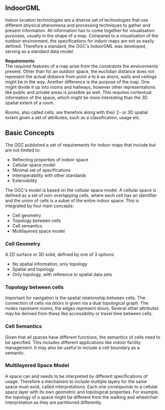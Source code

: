 <!--AUTOMATICALLY GENERATED
**********************************************************************
*                                                                    *
*    This file was automatically generated by copying                *
*    'content/notes/privacy/indoorgml.md'. If you want to m          *
*    anually overwrite it, you have to remove this whole comment.    *
*    Otherwise, it will be overwritten the next time any change      *
*    happens in the notes.                                           *
*                                                                    *
**********************************************************************
-->

## IndoorGML

Indoor location technologies are a diverse set of technologies that use different physical phenomena and processing techniques to gather and present information. All information has to come together for visualisation purposes, usually in the shape of a map. Compared to a visualisation of the outdoor environment, the specifications for indoor maps are not as easily defined. Therefore a standard, the OGC's IndoorGML was developed, serving as a standard data model.

**Requirements**  
The required features of a map arise from the constraints the environments present. Other than for an outdoor space, the euclidian distance does not represent the actual distance from point $a$ to $b$ as doors, walls and ceilings might be in the way. Another difference is the purpose of the map. One might divide it up into rooms and hallways, however other representations like public and private areas is possible as well. This requires contextual information of the space, which might be more interesting than the 3D spatial extent of a room.

Rooms, also called cells, are therefore along with their 2- or 3D spatial extent given a set of attributes, such as a classification, usage etc. 

## Basic Concepts

The OGC published a set of requirements for indoor maps that include but are not limited to:

* Reflecting properties of indoor space
* Cellular space model
* Minimal set of specifications
* Interoperability with other standards
* Extensibility

The OGC's model is based on the cellular space model. A cellular space is defined as a set of non-overlapping cells, where each cell has an identifier and the union of cells is a subet of the entire indoor space. This is integrated by four main concepts:

* Cell geometry
* Topology between cells
* Cell semantics
* Multilayered space model

### Cell Geometry

A 2D surface or 3D solid, defined by one of 3 options:

* No spatial information, only topology
* Spatial and topology
* Only topology, with reference to spatial data sets

### Topology between cells

Important for navigation is the spatial relationship between cells. The connection of cells via doors is given via a dual topological graph. The nodes represent rooms, the edges represent doors. Several other attributes may be derived from these like accessibility or travel time between cells.

### Cell Semantics

Given that all spaces have different functions, the semantics of cells need to be specified. This includes different applications like indoor facility management. It may also be useful to include a cell boundary as a semantic.

### Multilayered Space Model

A space can and needs to be interpreted by different specifications of usage. Therefore a mechanism to include multiple layers for the same space must exist, called interpretations. Each one corresponds to a cellular space layer with its own geometric and topological properties. For example, the topology of a space might be different from the walking and wheelchair interpretation as they are partitioned differently.
